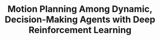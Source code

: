 ---
title: "Motion Planning Among Dynamic, Decision-Making Agents with Deep Reinforcement Learning"
authors: "Michael Everett, Yu Fan Chen, Jonathan P. How"
venue: "IEEE/RSJ International Conference on Intelligent Robots and Systems (IROS)"
year: "2018"
status: "published"
arxiv: "https://arxiv.org/pdf/1805.01956.pdf"
official_link: "https://ieeexplore.ieee.org/abstract/document/8593871"
doi: "10.1109/IROS.2018.8593871"
volume: "N/A"
number: "N/A"
pages: "3052-3059"
publisher: ""
month: "09"
address: "Madrid, Spain"
type: "conference"
school: "N/A"
awards: "N/A"
notes: ""
include_on_website: true
image: "ga3c_cadrl.gif"
links_to_code: "N/A"
links_to_video: "https://youtu.be/echxMZZG1nU"
collection: publications
permalink: /publication/2018-09-Everett18_IROS.html
---